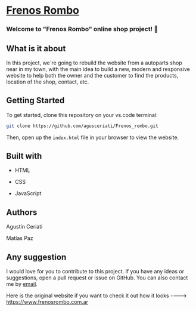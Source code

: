 #  [Frenos Rombo](.)

### Welcome to "Frenos Rombo" online shop project! 👋 


## What is it about

In this project, we´re going to rebuild the website from a autoparts shop near in my town, with the main idea to build a new, modern and responsive website to help both the owner and the customer to find the products, location of the shop, contact, etc.


## Getting Started

To get started, clone this repository on your vs.code terminal:

```bash
git clone https://github.com/agusceriati/Frenos_rombo.git
```
Then, open up the `index.html` file in your browser to view the website.

## Built with

- HTML

- CSS 

- JavaScript


## Authors

Agustín Ceriati

Matías Paz

## Any suggestion

I would love for you to contribute to this project. If you have any ideas or suggestions, open a pull request or issue on GitHub. You can also contact me by [email](mailto:agusceeriati@gmail.com).




Here is the original website if you want to check it out how it looks ----> https://www.frenosrombo.com.ar

